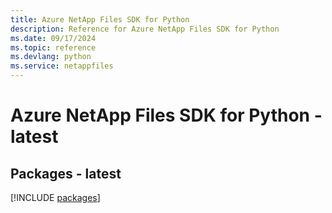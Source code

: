 ```yaml
---
title: Azure NetApp Files SDK for Python
description: Reference for Azure NetApp Files SDK for Python
ms.date: 09/17/2024
ms.topic: reference
ms.devlang: python
ms.service: netappfiles
---
```

# Azure NetApp Files SDK for Python - latest
## Packages - latest
[!INCLUDE [packages](netapp-files-index.md)]
